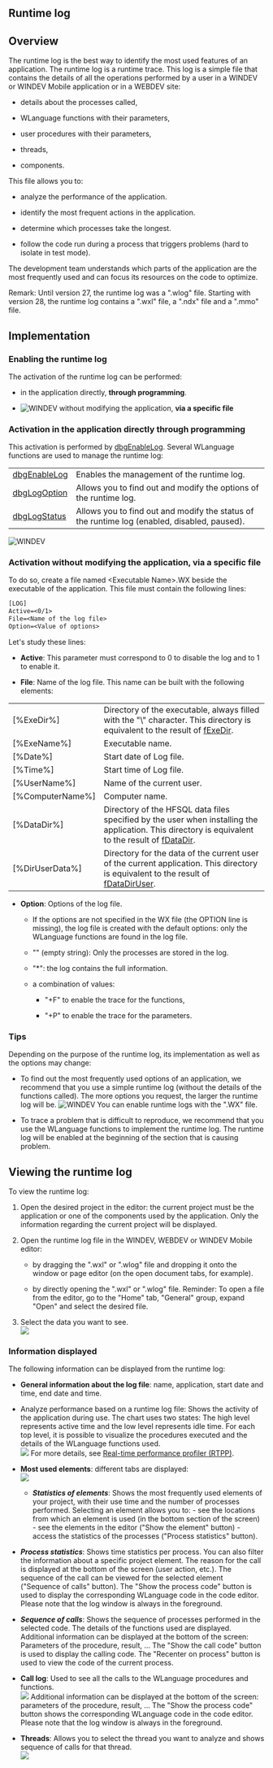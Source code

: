 


## Runtime log
			



<a name="NOTE1"></a>
<a name="NOTE1_1"></a>


## Overview
<a name="overview_ELTTEXTE000304"></a>
The runtime log is the best way to identify the most used features of an application. The runtime log is a runtime trace. This log is a simple file that contains the details of all the operations performed by a user in a WINDEV or WINDEV Mobile application or in a WEBDEV site:

- details about the processes called, 

- WLanguage functions with their parameters, 

- user procedures with their parameters, 

- threads, 

- components.




This file allows you to:

- analyze the performance of the application.

- identify the most frequent actions in the application.

- determine which processes take the longest.

- follow the code run during a process that triggers problems (hard to isolate in test mode).




The development team understands which parts of the application are the most frequently used and can focus its resources on the code to optimize.

Remark: Until version 27, the runtime log was a ".wlog" file. Starting with version 28, the runtime log contains a ".wxl" file, a ".ndx" file and a ".mmo" file.

<a name="NOTE2"></a>
<a name="NOTE2_1"></a>


## Implementation
<a name="implementation_ELTTEXTE000328"></a>


### Enabling the runtime log
<a name="enabling_the_runtime_log_ELTPARAGRAPHE000037"></a>

The activation of the runtime log can be performed: 

- in the application directly, **through programming**. 

- ![WINDEV](https://doc.pcsoft.fr/ext/images/us/WD.png) without modifying the application, **via a specific file**





### Activation in the application directly through programming
<a name="activation_the_application_directly_through_programming_ELTPARAGRAPHE000047"></a>

This activation is performed by [dbgEnableLog](../WDLang1/1000017137.md). Several WLanguage functions are used to manage the runtime log:


|   |   |
| --- | --- |
| [dbgEnableLog](../WDLang1/1000017137.md) | Enables the management of the runtime log. |
| [dbgLogOption](../WDLang1/1000017136.md) | Allows you to find out and modify the options of the runtime log. |
| [dbgLogStatus](../WDLang1/1000017138.md) | Allows you to find out and modify the status of the runtime log (enabled, disabled, paused). |


![WINDEV](https://doc.pcsoft.fr/ext/images/us/WD.png) 

### Activation without modifying the application, via a specific file
<a name="activation_without_modifying_the_application_via_specific_file_ELTPARAGRAPHE000073"></a>To do so, create a file named &lt;Executable Name&gt;.WX beside the executable of the application. This file must contain the following lines:


```txt
[LOG]
Active=<0/1>
File=<Name of the log file>
Option=<Value of options>
```


Let's study these lines:

- **Active**: This parameter must correspond to 0 to disable the log and to 1 to enable it.

- **File**: Name of the log file. This name can be built with the following elements: 
	


|   |   |
| --- | --- |
| [%ExeDir%] | Directory of the executable, always filled with the "\\" character. This directory is equivalent to the result of [fExeDir](../WDLang1/3036049.md). |
| [%ExeName%] | Executable name. |
| [%Date%] | Start date of Log file. |
| [%Time%] | Start time of Log file. |
| [%UserName%] | Name of the current user. |
| [%ComputerName%] | Computer name. |
| [%DataDir%] | Directory of the HFSQL data files specified by the user when installing the application. This directory is equivalent to the result of [fDataDir](../WDLang1/3036001.md). |
| [%DirUserData%] | Directory for the data of the current user of the current application. This directory is equivalent to the result of [fDataDirUser](../WDLang1/3036071.md). |



- **Option**: Options of the log file.

	- If the options are not specified in the WX file (the OPTION line is missing), the log file is created with the default options: only the WLanguage functions are found in the log file.

	- "" (empty string): Only the processes are stored in the log.

	- "\*": the log contains the full information.

	- a combination of values:

		- "+F" to enable the trace for the functions, 

		- "+P" to enable the trace for the parameters.






<a name="NOTE2_2"></a>


### Tips
<a name="tips_ELTPARAGRAPHE000175"></a>

Depending on the purpose of the runtime log, its implementation as well as the options may change:

- To find out the most frequently used options of an application, we recommend that you use a simple runtime log (without the details of the functions called). The more options you request, the larger the runtime log will be. 
	![WINDEV](https://doc.pcsoft.fr/ext/images/us/WD.png) You can enable runtime logs with the ".WX" file.

- To trace a problem that is difficult to reproduce, we recommend that you use the WLanguage functions to implement the runtime log. The runtime log will be enabled at the beginning of the section that is causing problem.




<a name="NOTE3"></a>
<a name="NOTE3_1"></a>


## Viewing the runtime log
<a name="viewing_the_runtime_log_ELTTEXTE000370"></a>
To view the runtime log: 

1. Open the desired project in the editor: the current project must be the application or one of the components used by the application. Only the information regarding the current project will be displayed.

2. Open the runtime log file in the WINDEV, WEBDEV or WINDEV Mobile editor:

	- by dragging the ".wxl" or ".wlog" file and dropping it onto the window or page editor (on the open document tabs, for example).

	- by directly opening the ".wxl" or ".wlog" file. 
			Reminder: To open a file from the editor, go to the "Home" tab, "General" group, expand "Open" and select the desired file.




3. Select the data you want to see. <br>![](https://doc.pcsoft.fr/en-US/images/image.awp?langid=3&name=Log_ex%E9cution%20-%20HC%20N%B0001.gif&type=thumb)




<a name="NOTE3_2"></a>


### Information displayed
<a name="information_displayed_ELTPARAGRAPHE000218"></a>

The following information can be displayed from the runtime log:

- **General information about the log file**: name, application, start date and time, end date and time.

- Analyze performance based on a runtime log file: Shows the activity of the application during use. The chart uses two states: The high level represents active time and the low level represents idle time. For each top level, it is possible to visualize the procedures executed and the details of the WLanguage functions used. <br>![](https://doc.pcsoft.fr/en-US/images/image.awp?langid=3&name=Log_ex%E9cution%20-%20HC%20N%B0002.gif&type=thumb)
For more details, see [Real-time performance profiler (RTPP)](../Editeurs/9500237.md). 

- **Most used elements**: different tabs are displayed: <br>![](https://doc.pcsoft.fr/en-US/images/image.awp?langid=3&name=Log_ex%E9cution%20-%20HC%20N%B0004.gif&type=thumb)


	- ***Statistics of elements***: Shows the most frequently used elements of your project, with their use time and the number of processes performed. Selecting an element allows you to: 
			- see the locations from which an element is used (in the bottom section of the screen)
			- see the elements in the editor ("Show the element" button)
			- access the statistics of the processes ("Process statistics" button).

- ***Process statistics***: Shows time statistics per process. You can also filter the information about a specific project element. 
			The reason for the call is displayed at the bottom of the screen (user action, etc.). The sequence of the call can be viewed for the selected element ("Sequence of calls" button). 
			The "Show the process code" button is used to display the corresponding WLanguage code in the code editor. Please note that the log window is always in the foreground.

- ***Sequence of calls***: Shows the sequence of processes performed in the selected code. The details of the functions used are displayed. 
			Additional information can be displayed at the bottom of the screen: Parameters of the procedure, result, ...
			The "Show the call code" button is used to display the calling code. The "Recenter on process" button is used to view the code of the current process.

- **Call log**: Used to see all the calls to the WLanguage procedures and functions. <br>![](https://doc.pcsoft.fr/en-US/images/image.awp?langid=3&name=Log_ex%E9cution%20-%20HC%20N%B0003.gif&type=thumb)
Additional information can be displayed at the bottom of the screen: parameters of the procedure, result, ...
	The "Show the process code" button shows the corresponding WLanguage code in the code editor. Please note that the log window is always in the foreground.

- **Threads**: Allows you to select the thread you want to analyze and shows sequence of calls for that thread.<br>![](https://doc.pcsoft.fr/en-US/images/image.awp?langid=3&name=Log_ex%E9cution%20-%20HC%20N%B0006.gif&type=thumb)






